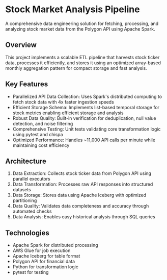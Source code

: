 # Stock Market Analysis Pipeline
A comprehensive data engineering solution for fetching, processing, and analyzing stock market data from the Polygon API using Apache Spark.

## Overview
This project implements a scalable ETL pipeline that harvests stock ticker data, processes it efficiently, and stores it using an optimized array-based monthly aggregation pattern for compact storage and fast analysis.

## Key Features
- Parallelized API Data Collection: Uses Spark's distributed computing to fetch stock data with 4x faster ingestion speeds
- Efficient Storage Schema: Implements list-based temporal storage for stock metrics enabling efficient storage and analysis
- Robust Data Quality: Built-in verification for deduplication, null value detection, and noise filtering
- Comprehensive Testing: Unit tests validating core transformation logic using pytest and chispa
- Optimized Performance: Handles ~11,000 API calls per minute while maintaining cost efficiency
## Architecture
1. Data Extraction: Collects stock ticker data from Polygon API using parallel executors
2. Data Transformation: Processes raw API responses into structured datasets
3. Data Storage: Stores data using Apache Iceberg with optimized partitioning
4. Data Quality: Validates data completeness and accuracy through automated checks
5. Data Analysis: Enables easy historical analysis through SQL queries
## Technologies
- Apache Spark for distributed processing
- AWS Glue for job execution
- Apache Iceberg for table format
- Polygon API for financial data
- Python for transformation logic
- pytest for testing
